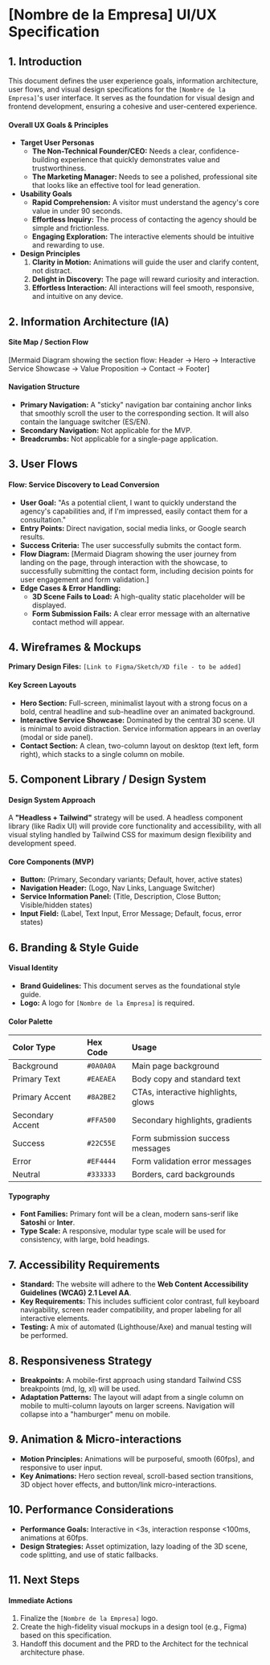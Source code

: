 # [Nombre de la Empresa] UI/UX Specification

## 1. Introduction

This document defines the user experience goals, information architecture, user flows, and visual design specifications for the `[Nombre de la Empresa]`'s user interface. It serves as the foundation for visual design and frontend development, ensuring a cohesive and user-centered experience.

#### Overall UX Goals & Principles

- **Target User Personas**
  - **The Non-Technical Founder/CEO:** Needs a clear, confidence-building experience that quickly demonstrates value and trustworthiness.
  - **The Marketing Manager:** Needs to see a polished, professional site that looks like an effective tool for lead generation.
- **Usability Goals**
  - **Rapid Comprehension:** A visitor must understand the agency's core value in under 90 seconds.
  - **Effortless Inquiry:** The process of contacting the agency should be simple and frictionless.
  - **Engaging Exploration:** The interactive elements should be intuitive and rewarding to use.
- **Design Principles**
  1. **Clarity in Motion:** Animations will guide the user and clarify content, not distract.
  2. **Delight in Discovery:** The page will reward curiosity and interaction.
  3. **Effortless Interaction:** All interactions will feel smooth, responsive, and intuitive on any device.

## 2. Information Architecture (IA)

#### Site Map / Section Flow

[Mermaid Diagram showing the section flow: Header -> Hero -> Interactive Service Showcase -> Value Proposition -> Contact -> Footer]

#### Navigation Structure

- **Primary Navigation:** A "sticky" navigation bar containing anchor links that smoothly scroll the user to the corresponding section. It will also contain the language switcher (ES/EN).
- **Secondary Navigation:** Not applicable for the MVP.
- **Breadcrumbs:** Not applicable for a single-page application.

## 3. User Flows

#### Flow: Service Discovery to Lead Conversion

- **User Goal:** "As a potential client, I want to quickly understand the agency's capabilities and, if I'm impressed, easily contact them for a consultation."
- **Entry Points:** Direct navigation, social media links, or Google search results.
- **Success Criteria:** The user successfully submits the contact form.
- **Flow Diagram:**
  [Mermaid Diagram showing the user journey from landing on the page, through interaction with the showcase, to successfully submitting the contact form, including decision points for user engagement and form validation.]
- **Edge Cases & Error Handling:**
  - **3D Scene Fails to Load:** A high-quality static placeholder will be displayed.
  - **Form Submission Fails:** A clear error message with an alternative contact method will appear.

## 4. Wireframes & Mockups

**Primary Design Files:** `[Link to Figma/Sketch/XD file - to be added]`

#### Key Screen Layouts

- **Hero Section:** Full-screen, minimalist layout with a strong focus on a bold, central headline and sub-headline over an animated background.
- **Interactive Service Showcase:** Dominated by the central 3D scene. UI is minimal to avoid distraction. Service information appears in an overlay (modal or side panel).
- **Contact Section:** A clean, two-column layout on desktop (text left, form right), which stacks to a single column on mobile.

## 5. Component Library / Design System

#### Design System Approach

A **"Headless + Tailwind"** strategy will be used. A headless component library (like Radix UI) will provide core functionality and accessibility, with all visual styling handled by Tailwind CSS for maximum design flexibility and development speed.

#### Core Components (MVP)

- **Button:** (Primary, Secondary variants; Default, hover, active states)
- **Navigation Header:** (Logo, Nav Links, Language Switcher)
- **Service Information Panel:** (Title, Description, Close Button; Visible/hidden states)
- **Input Field:** (Label, Text Input, Error Message; Default, focus, error states)

## 6. Branding & Style Guide

#### Visual Identity

- **Brand Guidelines:** This document serves as the foundational style guide.
- **Logo:** A logo for `[Nombre de la Empresa]` is required.

#### Color Palette

| Color Type       | Hex Code  | Usage                               |
| :--------------- | :-------- | :---------------------------------- |
| Background       | `#0A0A0A` | Main page background                |
| Primary Text     | `#EAEAEA` | Body copy and standard text         |
| Primary Accent   | `#8A2BE2` | CTAs, interactive highlights, glows |
| Secondary Accent | `#FFA500` | Secondary highlights, gradients     |
| Success          | `#22C55E` | Form submission success messages    |
| Error            | `#EF4444` | Form validation error messages      |
| Neutral          | `#333333` | Borders, card backgrounds           |

#### Typography

- **Font Families:** Primary font will be a clean, modern sans-serif like **Satoshi** or **Inter**.
- **Type Scale:** A responsive, modular type scale will be used for consistency, with large, bold headings.

## 7. Accessibility Requirements

- **Standard:** The website will adhere to the **Web Content Accessibility Guidelines (WCAG) 2.1 Level AA**.
- **Key Requirements:** This includes sufficient color contrast, full keyboard navigability, screen reader compatibility, and proper labeling for all interactive elements.
- **Testing:** A mix of automated (Lighthouse/Axe) and manual testing will be performed.

## 8. Responsiveness Strategy

- **Breakpoints:** A mobile-first approach using standard Tailwind CSS breakpoints (md, lg, xl) will be used.
- **Adaptation Patterns:** The layout will adapt from a single column on mobile to multi-column layouts on larger screens. Navigation will collapse into a "hamburger" menu on mobile.

## 9. Animation & Micro-interactions

- **Motion Principles:** Animations will be purposeful, smooth (60fps), and responsive to user input.
- **Key Animations:** Hero section reveal, scroll-based section transitions, 3D object hover effects, and button/link micro-interactions.

## 10. Performance Considerations

- **Performance Goals:** Interactive in <3s, interaction response <100ms, animations at 60fps.
- **Design Strategies:** Asset optimization, lazy loading of the 3D scene, code splitting, and use of static fallbacks.

## 11. Next Steps

#### Immediate Actions

1.  Finalize the `[Nombre de la Empresa]` logo.
2.  Create the high-fidelity visual mockups in a design tool (e.g., Figma) based on this specification.
3.  Handoff this document and the PRD to the Architect for the technical architecture phase.
